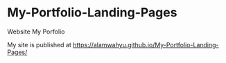 # My-Portfolio-Landing-Pages

Website My Porfolio

My site is published at https://alamwahyu.github.io/My-Portfolio-Landing-Pages/
